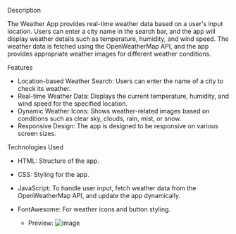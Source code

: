 Description


The Weather App provides real-time weather data based on a user's input location. Users can enter a city name in the search bar, and the app will display weather details such as temperature, humidity, and wind speed. The weather data is fetched using the OpenWeatherMap API, and the app provides appropriate weather images for different weather conditions.

Features
* Location-based Weather Search: Users can enter the name of a city to check its weather.
* Real-time Weather Data: Displays the current temperature, humidity, and wind speed for the specified location.
* Dynamic Weather Icons: Shows weather-related images based on conditions such as clear sky, clouds, rain, mist, or snow.
* Responsive Design: The app is designed to be responsive on various screen sizes.

Technologies Used
* HTML: Structure of the app.
* CSS: Styling for the app.
* JavaScript: To handle user input, fetch weather data from the OpenWeatherMap API, and update the app dynamically.
* FontAwesome: For weather icons and button styling.

  * Preview:
![image](https://github.com/user-attachments/assets/32fa8081-9347-4b96-b481-f3aa40e73a8c)



